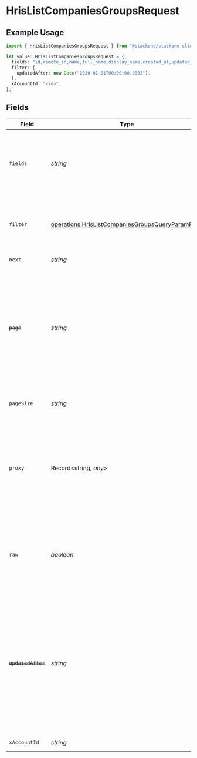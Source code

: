 # HrisListCompaniesGroupsRequest

## Example Usage

```typescript
import { HrisListCompaniesGroupsRequest } from "@stackone/stackone-client-ts/sdk/models/operations";

let value: HrisListCompaniesGroupsRequest = {
  fields: "id,remote_id,name,full_name,display_name,created_at,updated_at",
  filter: {
    updatedAfter: new Date("2020-01-01T00:00:00.000Z"),
  },
  xAccountId: "<id>",
};
```

## Fields

| Field                                                                                                                                                                                                  | Type                                                                                                                                                                                                   | Required                                                                                                                                                                                               | Description                                                                                                                                                                                            | Example                                                                                                                                                                                                |
| ------------------------------------------------------------------------------------------------------------------------------------------------------------------------------------------------------ | ------------------------------------------------------------------------------------------------------------------------------------------------------------------------------------------------------ | ------------------------------------------------------------------------------------------------------------------------------------------------------------------------------------------------------ | ------------------------------------------------------------------------------------------------------------------------------------------------------------------------------------------------------ | ------------------------------------------------------------------------------------------------------------------------------------------------------------------------------------------------------ |
| `fields`                                                                                                                                                                                               | *string*                                                                                                                                                                                               | :heavy_minus_sign:                                                                                                                                                                                     | The comma separated list of fields that will be returned in the response (if empty, all fields are returned)                                                                                           | id,remote_id,name,full_name,display_name,created_at,updated_at                                                                                                                                         |
| `filter`                                                                                                                                                                                               | [operations.HrisListCompaniesGroupsQueryParamFilter](../../../sdk/models/operations/hrislistcompaniesgroupsqueryparamfilter.md)                                                                        | :heavy_minus_sign:                                                                                                                                                                                     | Filter parameters that allow greater customisation of the list response                                                                                                                                |                                                                                                                                                                                                        |
| `next`                                                                                                                                                                                                 | *string*                                                                                                                                                                                               | :heavy_minus_sign:                                                                                                                                                                                     | The unified cursor                                                                                                                                                                                     |                                                                                                                                                                                                        |
| ~~`page`~~                                                                                                                                                                                             | *string*                                                                                                                                                                                               | :heavy_minus_sign:                                                                                                                                                                                     | : warning: ** DEPRECATED **: This will be removed in a future release, please migrate away from it as soon as possible.<br/><br/>The page number of the results to fetch                               |                                                                                                                                                                                                        |
| `pageSize`                                                                                                                                                                                             | *string*                                                                                                                                                                                               | :heavy_minus_sign:                                                                                                                                                                                     | The number of results per page (default value is 25)                                                                                                                                                   |                                                                                                                                                                                                        |
| `proxy`                                                                                                                                                                                                | Record<string, *any*>                                                                                                                                                                                  | :heavy_minus_sign:                                                                                                                                                                                     | Query parameters that can be used to pass through parameters to the underlying provider request by surrounding them with 'proxy' key                                                                   |                                                                                                                                                                                                        |
| `raw`                                                                                                                                                                                                  | *boolean*                                                                                                                                                                                              | :heavy_minus_sign:                                                                                                                                                                                     | Indicates that the raw request result should be returned in addition to the mapped result (default value is false)                                                                                     |                                                                                                                                                                                                        |
| ~~`updatedAfter`~~                                                                                                                                                                                     | *string*                                                                                                                                                                                               | :heavy_minus_sign:                                                                                                                                                                                     | : warning: ** DEPRECATED **: This will be removed in a future release, please migrate away from it as soon as possible.<br/><br/>Use a string with a date to only select results updated after that given date | 2020-01-01T00:00:00.000Z                                                                                                                                                                               |
| `xAccountId`                                                                                                                                                                                           | *string*                                                                                                                                                                                               | :heavy_check_mark:                                                                                                                                                                                     | The account identifier                                                                                                                                                                                 |                                                                                                                                                                                                        |